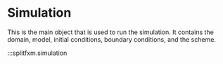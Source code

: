 # Simulation

This is the main object that is used to run the simulation. It contains the domain, model, initial conditions, boundary conditions, and the scheme.

:::splitfxm.simulation